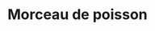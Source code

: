 ---
title: "Morceau de poisson"
description: ""
price_s: ""
price_l: ""
price_lg: "9.95"
weight: "4"
---